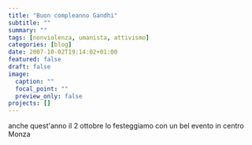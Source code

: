```yaml
---
title: "Buon compleanno Gandhi"
subtitle: ""
summary: ""
tags: [nonviolenza, umanista, attivismo]
categories: [blog]
date: 2007-10-02T19:14:02+01:00
featured: false
draft: false
image:
  caption: ""
  focal_point: ""
  preview_only: false
projects: []
---
```


anche quest'anno il 2 ottobre lo festeggiamo con un bel evento in centro Monza

